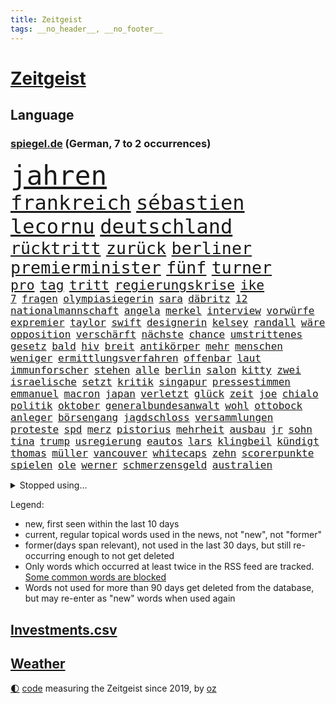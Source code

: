 ```yaml
---
title: Zeitgeist
tags: __no_header__, __no_footer__
---
```


# [Zeitgeist](https://oliz.io/zeitgeist/)

## Language

<h3><a href="https://www.spiegel.de" target="_blank">spiegel.de</a> (German, 7 to 2 occurrences)</h3>
<p style="font-family:monospace">
<span style="font-size:32pt"><a href="news_links.html#jahren" class="current">jahren</a></span>
<br>
<span style="font-size:24pt"><a href="news_links.html#frankreich" class="current">frankreich</a></span>
<span style="font-size:24pt"><a href="news_links.html#sébastien" class="current">sébastien</a></span>
<span style="font-size:24pt"><a href="news_links.html#lecornu" class="current">lecornu</a></span>
<span style="font-size:24pt"><a href="news_links.html#deutschland" class="current">deutschland</a></span>
<br>
<span style="font-size:20pt"><a href="news_links.html#rücktritt" class="current">rücktritt</a></span>
<span style="font-size:20pt"><a href="news_links.html#zurück" class="current">zurück</a></span>
<span style="font-size:20pt"><a href="news_links.html#berliner" class="current">berliner</a></span>
<span style="font-size:20pt"><a href="news_links.html#premierminister" class="current">premierminister</a></span>
<span style="font-size:20pt"><a href="news_links.html#fünf" class="current">fünf</a></span>
<span style="font-size:20pt"><a href="news_links.html#turner" class="current">turner</a></span>
<br>
<span style="font-size:16pt"><a href="news_links.html#pro" class="current">pro</a></span>
<span style="font-size:16pt"><a href="news_links.html#tag" class="current">tag</a></span>
<span style="font-size:16pt"><a href="news_links.html#tritt" class="current">tritt</a></span>
<span style="font-size:16pt"><a href="news_links.html#regierungskrise" class="current">regierungskrise</a></span>
<span style="font-size:16pt"><a href="news_links.html#ike" class="new">ike</a></span>
<br>
<span style="font-size:12pt"><a href="news_links.html#7" class="current">7</a></span>
<span style="font-size:12pt"><a href="news_links.html#fragen" class="current">fragen</a></span>
<span style="font-size:12pt"><a href="news_links.html#olympiasiegerin" class="current">olympiasiegerin</a></span>
<span style="font-size:12pt"><a href="news_links.html#sara" class="new">sara</a></span>
<span style="font-size:12pt"><a href="news_links.html#däbritz" class="new">däbritz</a></span>
<span style="font-size:12pt"><a href="news_links.html#12" class="current">12</a></span>
<span style="font-size:12pt"><a href="news_links.html#nationalmannschaft" class="current">nationalmannschaft</a></span>
<span style="font-size:12pt"><a href="news_links.html#angela" class="current">angela</a></span>
<span style="font-size:12pt"><a href="news_links.html#merkel" class="current">merkel</a></span>
<span style="font-size:12pt"><a href="news_links.html#interview" class="current">interview</a></span>
<span style="font-size:12pt"><a href="news_links.html#vorwürfe" class="current">vorwürfe</a></span>
<span style="font-size:12pt"><a href="news_links.html#expremier" class="current">expremier</a></span>
<span style="font-size:12pt"><a href="news_links.html#taylor" class="current">taylor</a></span>
<span style="font-size:12pt"><a href="news_links.html#swift" class="current">swift</a></span>
<span style="font-size:12pt"><a href="news_links.html#designerin" class="new">designerin</a></span>
<span style="font-size:12pt"><a href="news_links.html#kelsey" class="current">kelsey</a></span>
<span style="font-size:12pt"><a href="news_links.html#randall" class="new">randall</a></span>
<span style="font-size:12pt"><a href="news_links.html#wäre" class="current">wäre</a></span>
<span style="font-size:12pt"><a href="news_links.html#opposition" class="current">opposition</a></span>
<span style="font-size:12pt"><a href="news_links.html#verschärft" class="current">verschärft</a></span>
<span style="font-size:12pt"><a href="news_links.html#nächste" class="current">nächste</a></span>
<span style="font-size:12pt"><a href="news_links.html#chance" class="current">chance</a></span>
<span style="font-size:12pt"><a href="news_links.html#umstrittenes" class="current">umstrittenes</a></span>
<span style="font-size:12pt"><a href="news_links.html#gesetz" class="current">gesetz</a></span>
<span style="font-size:12pt"><a href="news_links.html#bald" class="current">bald</a></span>
<span style="font-size:12pt"><a href="news_links.html#hiv" class="current">hiv</a></span>
<span style="font-size:12pt"><a href="news_links.html#breit" class="current">breit</a></span>
<span style="font-size:12pt"><a href="news_links.html#antikörper" class="new">antikörper</a></span>
<span style="font-size:12pt"><a href="news_links.html#mehr" class="current">mehr</a></span>
<span style="font-size:12pt"><a href="news_links.html#menschen" class="current">menschen</a></span>
<span style="font-size:12pt"><a href="news_links.html#weniger" class="current">weniger</a></span>
<span style="font-size:12pt"><a href="news_links.html#ermittlungsverfahren" class="current">ermittlungsverfahren</a></span>
<span style="font-size:12pt"><a href="news_links.html#offenbar" class="current">offenbar</a></span>
<span style="font-size:12pt"><a href="news_links.html#laut" class="current">laut</a></span>
<span style="font-size:12pt"><a href="news_links.html#immunforscher" class="new">immunforscher</a></span>
<span style="font-size:12pt"><a href="news_links.html#stehen" class="current">stehen</a></span>
<span style="font-size:12pt"><a href="news_links.html#alle" class="current">alle</a></span>
<span style="font-size:12pt"><a href="news_links.html#berlin" class="current">berlin</a></span>
<span style="font-size:12pt"><a href="news_links.html#salon" class="new">salon</a></span>
<span style="font-size:12pt"><a href="news_links.html#kitty" class="new">kitty</a></span>
<span style="font-size:12pt"><a href="news_links.html#zwei" class="current">zwei</a></span>
<span style="font-size:12pt"><a href="news_links.html#israelische" class="current">israelische</a></span>
<span style="font-size:12pt"><a href="news_links.html#setzt" class="current">setzt</a></span>
<span style="font-size:12pt"><a href="news_links.html#kritik" class="current">kritik</a></span>
<span style="font-size:12pt"><a href="news_links.html#singapur" class="current">singapur</a></span>
<span style="font-size:12pt"><a href="news_links.html#pressestimmen" class="current">pressestimmen</a></span>
<span style="font-size:12pt"><a href="news_links.html#emmanuel" class="current">emmanuel</a></span>
<span style="font-size:12pt"><a href="news_links.html#macron" class="current">macron</a></span>
<span style="font-size:12pt"><a href="news_links.html#japan" class="current">japan</a></span>
<span style="font-size:12pt"><a href="news_links.html#verletzt" class="current">verletzt</a></span>
<span style="font-size:12pt"><a href="news_links.html#glück" class="current">glück</a></span>
<span style="font-size:12pt"><a href="news_links.html#zeit" class="current">zeit</a></span>
<span style="font-size:12pt"><a href="news_links.html#joe" class="current">joe</a></span>
<span style="font-size:12pt"><a href="news_links.html#chialo" class="new">chialo</a></span>
<span style="font-size:12pt"><a href="news_links.html#politik" class="current">politik</a></span>
<span style="font-size:12pt"><a href="news_links.html#oktober" class="current">oktober</a></span>
<span style="font-size:12pt"><a href="news_links.html#generalbundesanwalt" class="new">generalbundesanwalt</a></span>
<span style="font-size:12pt"><a href="news_links.html#wohl" class="current">wohl</a></span>
<span style="font-size:12pt"><a href="news_links.html#ottobock" class="new">ottobock</a></span>
<span style="font-size:12pt"><a href="news_links.html#anleger" class="current">anleger</a></span>
<span style="font-size:12pt"><a href="news_links.html#börsengang" class="current">börsengang</a></span>
<span style="font-size:12pt"><a href="news_links.html#jagdschloss" class="new">jagdschloss</a></span>
<span style="font-size:12pt"><a href="news_links.html#versammlungen" class="current">versammlungen</a></span>
<span style="font-size:12pt"><a href="news_links.html#proteste" class="current">proteste</a></span>
<span style="font-size:12pt"><a href="news_links.html#spd" class="current">spd</a></span>
<span style="font-size:12pt"><a href="news_links.html#merz" class="current">merz</a></span>
<span style="font-size:12pt"><a href="news_links.html#pistorius" class="current">pistorius</a></span>
<span style="font-size:12pt"><a href="news_links.html#mehrheit" class="current">mehrheit</a></span>
<span style="font-size:12pt"><a href="news_links.html#ausbau" class="current">ausbau</a></span>
<span style="font-size:12pt"><a href="news_links.html#jr" class="current">jr</a></span>
<span style="font-size:12pt"><a href="news_links.html#sohn" class="current">sohn</a></span>
<span style="font-size:12pt"><a href="news_links.html#tina" class="new">tina</a></span>
<span style="font-size:12pt"><a href="news_links.html#trump" class="current">trump</a></span>
<span style="font-size:12pt"><a href="news_links.html#usregierung" class="current">usregierung</a></span>
<span style="font-size:12pt"><a href="news_links.html#eautos" class="current">eautos</a></span>
<span style="font-size:12pt"><a href="news_links.html#lars" class="current">lars</a></span>
<span style="font-size:12pt"><a href="news_links.html#klingbeil" class="current">klingbeil</a></span>
<span style="font-size:12pt"><a href="news_links.html#kündigt" class="current">kündigt</a></span>
<span style="font-size:12pt"><a href="news_links.html#thomas" class="current">thomas</a></span>
<span style="font-size:12pt"><a href="news_links.html#müller" class="current">müller</a></span>
<span style="font-size:12pt"><a href="news_links.html#vancouver" class="current">vancouver</a></span>
<span style="font-size:12pt"><a href="news_links.html#whitecaps" class="current">whitecaps</a></span>
<span style="font-size:12pt"><a href="news_links.html#zehn" class="current">zehn</a></span>
<span style="font-size:12pt"><a href="news_links.html#scorerpunkte" class="new">scorerpunkte</a></span>
<span style="font-size:12pt"><a href="news_links.html#spielen" class="current">spielen</a></span>
<span style="font-size:12pt"><a href="news_links.html#ole" class="current">ole</a></span>
<span style="font-size:12pt"><a href="news_links.html#werner" class="current">werner</a></span>
<span style="font-size:12pt"><a href="news_links.html#schmerzensgeld" class="current">schmerzensgeld</a></span>
<span style="font-size:12pt"><a href="news_links.html#australien" class="current">australien</a></span>
</p>
<details>
<summary>Stopped using...</summary>
<p class="former" style="font-size:12pt">
lindner(1811) aufnahmen(1810) beobachten(1810) vierte(1810) 75(1809) gestohlen(1809) pause(1809) brasilien(1807) fälle(1807) häuser(1807) mitunter(1807) nachfolge(1807) senat(1807) steigenden(1807) präsentieren(1806) san(1806) smartphone(1806) wünschen(1806) durchsetzen(1805) innenministerium(1805) kassiert(1805) steuern(1805) unterwegs(1805) zustand(1805) öfter(1805) überlebt(1805) großteil(1804) kämpfe(1804) rassistische(1804) verkauf(1804) 2018(1803) geldstrafe(1803) nba(1803) spdpolitiker(1803) studierenden(1803) freiburg(1802) geworfen(1802) kämpfer(1802) illegal(1801) stürmer(1801) unternehmer(1801) versuchte(1801) überwinden(1801) absturz(1800) bevölkerung(1800) längere(1800) passt(1800) versprechen(1800) volksrepublik(1800) schlechte(1799) 10(1797) anschließend(1797) käufer(1797) texas(1797) 29(1796) halben(1796) irak(1796) klubs(1796) optimistisch(1796) stoßen(1796) geburt(1795) hoher(1795) verfügung(1795) debatten(1794) achten(1793) gebrochen(1793) juristisch(1793) jüngere(1793) woher(1792) zweimal(1792) tut(1791) begriff(1790) körperverletzung(1790) produzieren(1790) torhüter(1790) sozialdemokraten(1789) lücke(1787) eklat(1786) staffel(1786) zurückgegangen(1786) empfängt(1784) warm(1783) ausrüstung(1782) trug(1781) uni(1779) fehlende(1775) unterdessen(1775) retter(1773) gehörte(1772) auseinandersetzung(1770) vermisste(1769) angeboten(1768) gehabt(1766) erhebliche(1755) verdoppelt(1748) last(1738) sachen(1722) leiter(1718) vorsicht(1564) schrumpft(1535) partnerschaft(1532) tour(1532) erfolgreichste(1502) tiger(1456) ampelkoalition(1454) eingeführt(1439) ungewöhnliche(1417) militärischen(1400) verabschieden(1380) temperaturen(1371) natürlich(1369) erschwert(1364) genehmigt(1358) hauptbahnhof(1337) verweist(1329) rené(1308) fußballerinnen(1263) überlebenden(1261) königsklasse(1260) handys(1256) politisches(1220) sylt(1220) suchte(1213) ausbauen(1210) budapest(1207) nationale(1186) justizminister(1183) toilette(1157) chinesen(1152) ganzes(1132) raten(1131) peru(1124) nackt(1115) freundschaft(1070) razzien(1070) zweifeln(1069) mama(1063) alice(1055) eric(1048) fängt(1047) fenster(1024) zehnte(989) initiative(973) ständig(967) 5000(956) dfbpokal(940) kreuz(917) fließen(915) dringen(914) betrunkener(903) umsetzen(903) kader(901) startete(895) italiener(888) hoeneß(884) beine(877) forscherin(869) auffällig(868) pilot(856) beruft(845) bekennt(844) model(830) qualität(830) desaster(800) politikerinnen(790) argentiniens(778) albtraum(775) gedreht(770) lady(769) unten(757) karte(725) berüchtigte(720) 43(717) management(711) bestätigte(695) beteiligung(692) mangelt(681) tennisprofi(681) club(674) beendete(661) bundestagswahl(658) jacob(654) sowohl(650) ryan(649) kriegsschiffe(640) paare(639) usdollar(638) riesigen(637) grundgesetz(635) guardiola(634) rutscht(622) spekulationen(622) brandenburgischen(620) erfolgreichen(609) prallte(596) shein(596) korrigiert(592) nationalsozialismus(588) gymnasium(587) konzept(583) meisterschaft(581) fahndet(579) anfeindungen(575) befragt(566) fair(566) magnus(565) regimes(564) eukommissionspräsidentin(563) lüge(561) verdachts(560) haiti(546) abgrund(542) bodo(541) messen(537) carlsen(532) katja(530) statistische(530) autobranche(504) anlegen(502) geheiratet(497) verlegen(493) polarisiert(490) azubis(486) vergnügen(486) spielerinnen(483) ausgesagt(482) robin(478) chris(477) breiten(472) rassistischer(470) basel(469) sonja(468) psychologie(466) sätzen(463) litt(459) zuerst(459) rückblick(458) umgebung(458) situationen(456) stream(455) axel(450) verstärken(450) günstig(447) autounfall(446) rico(441) weidel(438) indiens(437) ertrunken(435) menschlichen(435) steuert(432) spacex(426) löschen(423) samsung(417) drohenden(416) behauptete(412) kürzungen(409) vertretern(406) ceo(401) widerspruch(400) status(399) hans(397) 82(394) portugals(392) versprach(389) begleiter(386) erstattet(384) 30000(383) globaler(381) waffenhilfe(381) amtes(380) austritt(379) kleinkind(379) rechtswidrig(373) verbraucherzentrale(372) teller(371) eberl(365) verfassung(362) handyverbot(361) vermittelt(357) lebensmittelpreise(354) bewährungsstrafe(351) schwerste(346) springer(345) kanadische(341) hilflos(339) johannes(335) verlief(335) mächtigsten(333) büros(329) miersch(329) bürgern(325) fortan(324) handelsstreit(324) kategorie(323) vereine(321) hochschule(320) nordkoreanische(315) verspätet(312) puerto(311) bruttoinlandsprodukt(310) entgleist(309) benko(308) siemens(308) bestseller(307) gerast(307) jude(307) aufnehmen(305) amerikanern(303) afdchefin(299) verstanden(299) 92(297) mobile(296) jahrzehntelang(294) verheerende(294) rüstung(292) vergangenes(292) angestellte(291) linnemann(289) beworben(284) birgt(284) einsatzes(284) kardinal(283) besonderer(282) hilfsorganisation(282) lobbyisten(282) günstiges(280) manches(280) oscarpreisträger(280) recherche(280) anhören(279) geheimdienstchef(278) volle(277) argument(275) wirtschaftsministerium(275) beamter(274) kannten(274) signagründer(273) bewundert(272) antonio(271) abschneiden(270) schwerem(269) rekordzeit(266) filmte(265) rekorde(265) hilferuf(263) axt(262) befreundet(262) fließt(258) 14jähriger(257) unvermittelt(257) baustellen(256) juristische(256) ostdeutschen(255) panama(253) regierte(251) bewaffneten(250) durchsuchten(250) gekostet(250) versehentlich(250) lehrern(248) trocken(248) gewicht(247) treu(247) verpflichtende(247) linkenpolitikerin(246) übernommen(245) bedingt(243) cdugeneralsekretär(242) solaranlagen(242) freier(241) unverletzt(241) rechnerisch(239) vorzugehen(239) abhängigkeit(237) personenschutz(237) abzuwenden(236) stört(235) ausländer(233) militärausgaben(233) xabi(233) drohnenangriffe(232) bundespolizisten(231) sauer(231) spielplatz(229) user(228) ausweiten(227) nationalspielerin(225) applaus(224) stadtrat(224) zugegeben(224) rüdiger(223) biopic(221) lübeck(220) messerattacke(218) sauber(218) 800(217) karten(217) wale(216) heilen(215) angehalten(214) sicherheitsrat(214) großaufgebot(213) aufgehen(212) urteilt(210) überprüfung(210) pech(209) ostens(208) riesiges(208) salvador(208) definieren(207) erzürnt(207) zollpolitik(207) erfolgte(206) vorgeführt(206) center(205) klarer(205) klischees(205) enthält(204) berechnen(203) ramelow(201) tunnel(201) bitter(200) brandstiftung(200) klo(199) gestärkt(198) obst(198) office(198) schlachtfeld(197) vermehrt(196) ausgeht(195) lebensgefährtin(195) kredite(193) schlucken(193) astronaut(192) dramatischer(192) regierungen(192) verblüffend(192) sozialer(191) widersprechen(191) ifo(190) selbstverständlich(190) antreibt(188) spektakulär(186) lwiw(185) neukölln(185) helfern(184) senkung(183) schuf(182) waldbrand(182) disqualifiziert(181) riskiert(181) wohnungsnot(181) côte(180) d’azur(180) abschalten(178) bildungssystem(178) zivile(178) beobachter(177) grundlage(177) monster(177) rückhalt(177) sportart(177) big(176) genervt(174) meistens(174) camilla(172) bayernprofi(171) hakenkreuz(171) konstantin(171) erfolgreiches(170) glamour(170) stationiert(169) dfbelf(168) englands(168) flieht(168) heimliche(168) leif(167) zehnten(167) gramm(165) regelverstoß(164) kriminalpolizei(163) moschee(163) festhalten(162) diskret(160) spione(160) verläuft(160) steinbach(158) israeli(157) nukleare(157) wartete(157) dieselbe(156) verleiht(156) weltberühmt(156) eliteuniversität(155) karsten(155) shoppen(155) superheld(155) ausverkauft(153) zurückzuholen(153) abzusehen(152) beider(152) besitzen(152) inspiration(152) lukrativen(151) minnesota(151) arthur(150) obsession(150) del(149) kommissionspräsidentin(149) notlage(149) ticket(149) zerfällt(148) funktionen(147) quelle(147) misstrauen(146) verleger(146) uli(145) verschleiern(145) bezweifeln(144) hochhaus(144) entlastung(143) interpretation(143) nachgefragt(143) unternehmerin(143) finanzkrise(142) held(142) beeinflusst(141) dürre(141) komödie(141) kostüme(141) mühe(141) vorbestraft(141) ausgerückt(140) formulierungen(140) isst(140) alzheimer(137) bibliothek(137) panne(137) postings(137) verschwörung(137) würzburg(137) außenministerium(136) kriegstüchtigkeit(136) nordosten(136) organisierten(136) forciert(135) losgegangen(135) tschechische(135) verbleib(135) zucker(135) hilfslieferungen(134) abschiebepolitik(133) beschwichtigen(133) bundesbürger(133) strafrechtlich(133) stützen(133) tottenham(133) 2005(132) bootsunglück(132) zolldeal(132) diskriminierung(131) gebaute(131) bewusste(130) christ(130) spuckt(130) erschweren(129) sohnes(129) andy(128) gekapert(128) niederländer(128) staatschefs(128) volker(128) andrea(127) vorsprechen(127) riechen(126) technisch(126) afdverbot(125) flaute(125) geiselvideo(124) modi(124) rätselhafter(124) angestoßen(123) weltberühmten(123) medizinischer(122) exil(121) irische(121) 112(119) drohnenschwärme(119) konflikten(119) militärparade(119) ministers(119) ralf(119) handelsdeal(118) uboote(118) vollzieht(117) feueralarm(116) söldner(116) verlag(116) nacken(115) unterschrieben(115) etappensieg(114) rucksack(114) schockmoment(114) südamerikanischen(114) harmonie(113) herausgegeben(113) ukrainischer(113) bundestagsvizepräsident(112) einzigartigen(112) mordkommission(112) getragen(111) traumjob(111) leyens(110) trio(110) außenministers(108) bonität(108) lammy(108) rückwärts(108) untersuchen(108) wohnkosten(108) kühne(107) trotzen(107) modernisieren(106) lebensjahr(105) naturkatastrophen(105) herbe(104) usamerikanische(104) intensiviert(103) kambodscha(102) tournee(102) trumpfans(102) hungern(101) american(100) aryna(100) besitzerin(100) donbass(100) durchschnitt(100) freigestellt(100) gewartet(100) sabalenka(100) sterbehilfe(100) vermutung(100) abu(99) geldgeber(99) werkzeug(99) gepäckträger(98) kaliforniens(98) ortlieb(98) seltsam(98) ten(98) anthropic(97) beängstigend(97) dopingspiele(97) trümmer(97) zeitschrift(97) angetan(96) großstadt(96) logo(96) spezialisten(96) atomenergiebehörde(95) palästinenserstaat(95) stufe(95) transfer(95) wiederentdeckt(95) bezüge(94) dortmunder(94) invasiven(94) ruinieren(94) 1200(93) boxing(93) finnischen(93) imane(93) khelif(93) muhammad(93) vorbeugen(93) aufschlagen(92) beruflich(92) absolviert(91) militärputsch(91) millionenstadt(91) rätselt(91) zweistaatenlösung(91) deutz(90) em(90) geschlechtstests(90) kreuzes(90) mitarbeitende(90) rasantes(90) egos(89) generalstab(89) maul(89) satire(89) siedlungspolitik(89) spitzenkandidaten(89) afghanische(88) bergsteigerin(88) leitung(88) schriftlich(88) schwung(88) stacheln(88) torjäger(88) chefideologe(87) jupiter(87) jülich(87) lizenz(87) notoperiert(87) objekten(87) rechtskonservative(87) schnellster(87) supercomputer(87) wg(87) fleischfressende(86) habecks(86) stadler(86) dome(85) statistischen(85) angelegten(84) belém(84) gitarrist(84) ifw(84) rauchwolken(84) sky(84) unverständnis(84) burnout(83) exportnation(83) kpop(83) schatz(83) staatskrise(83) zverevs(83) babyboomer(82) darren(82) verunsicherten(82) aktivität(81) bandenkriminalität(81) briefwahl(81) fkk(81) football(81) füchse(81) konsortium(81) 43jähriger(80) ali(80) angriffs(80) erdöl(80) luftgewehr(80) operiert(80) strände(80) angler(79) aufgebrochen(79) ausgewiesen(79) bitch(79) hochzeiten(79) potterserie(79) abgezweigt(78) ausgab(78) eagle(78) mick(78) zufall(78) carter(77) onlinebetrüger(77) imperium(76) nbateam(76) raumschiff(76) schleppern(76) spritztour(76) taktisch(76) carmen(75) montenegro(75) voranzutreiben(75) zerstörungen(75) entwürdigenden(74) feststellen(74) freibäder(74) hitziger(74) sekretärin(74) suizid(74) teenagers(74) billion(73) entriss(73) heiratet(73) minneapolis(73) usdemokrat(73) uspolitiker(73) zweitgrößte(73) durchfallerkrankungen(72) einwohnern(72) euvertretung(72) everglades(72) kulturellen(72) these(72) 1974(71) kopftuch(71) männchen(71) usdemokratie(71) fußballtransfers(70) potter(70) steuerzahler(70) bedrohlicher(69) bundesamts(69) germany’s(69) next(69) riesenrakete(69) todesfallen(69) topmodel(69) verwandeln(69) verwöhnt(69) altbundeskanzler(68) barrel(68) fränkischem(68) gaspreise(68) kronprinzessin(68) momfluencerinnen(68) seziert(68) staatsmedien(68) absatzzahlen(67) finalistin(67) humanity(67) hässliche(67) krebskranker(67) neuartigen(67) onlineshopping(67) schlimmsten(67) vulkans(67) diagnostik(66) folgenlos(66) indigenen(66) kifft(66) koalitionsausschuss(66) seenotrettung(66) transfermarkt(66) verwenden(66) virgin(66) wiedereröffnet(66) angekündigte(65) fluglinie(65) frances(65) plagen(65) reiches(65) spitzenverdiener(65) stinkende(65) verhältnismäßig(65) wettstreit(65) katapultieren(64) doppelsieg(63) engpässe(63) europaweit(63) grobe(63) nouripour(63) omid(63) anträge(62) betriebe(62) endgegner(62) enttäuschen(62) fotografieren(62) hausbesuch(62) joggen(62) tipp(62) wickelt(62) besichtigt(61) delling(61) eingestiegen(61) geschäftsmodell(61) hirn(61) stapeln(61) vermehrte(61) dream(60) inspekteur(60) klavier(60) kreises(60) vergewaltigungen(60) wetterlagen(60) barbora(59) einsicht(59) krejcikova(59) luna(59) shinawatra(59) stammenden(59) donnarumma(58) grundlegende(58) innovationen(58) sprinter(58) abreise(57) aufgelegt(57) aufnahmeprogramm(57) girls(57) institut(57) trainerinnen(57) ultramoderne(57) uneinig(57) ursprünglich(57) ahrtal(56) bloom(56) fraktionsklausur(56) gastronomen(56) halbzeit(56) kleinflugzeugs(56) ländlichen(56) orlando(56) päckchen(56) regelungen(56) schäbig(56) völkermords(56) werbekampagne(56) zutaten(56) anwesens(55) effektiv(55) finanzierbar(55) gehorsam(55) haushalten(55) landsleute(55) notlagen(55) professor(55) ross(55) schmeckt(55) streamingplattform(55) sportgerichtshof(54) verlobung(54) warnten(54) befördert(53) begrenzt(53) detonationen(53) geschwindigkeit(53) hochwasserwarnung(53) kaltgestellt(53) menschlich(53) spannendsten(53) staatsbürgerschaft(53) unbehagen(53) unzeit(53) australia(52) eukommissionschefin(52) mitverantwortlich(52) stadtrand(52) verbal(52) entwendeten(51) nett(51) normandie(51) saal(51) studienplätze(51) ungnade(51) unsportlichkeit(51) achtung(50) amtsführung(50) demokratisch(50) emspiel(50) hochsicherheitsgefängnis(50) polizeibeamte(50) renommierter(50) verstößen(50) berühmteste(49) erben(49) gesünder(49) potenz(49) schweighöfer(49) skurril(49) blockprozess(48) demonstrativ(48) eingeweiht(48) harrypotterserie(48) hinterzogen(48) milka(48) rückzahlung(48) worin(48) jena(47) renovierung(47) steel(47) katastrophenschutz(46) limoges(46) militärhilfen(46) uskatastrophenschutzbehörde(46) womit(46) year(46) gestrandete(45) glich(45) versagt(45) alljährlich(44) bevorstehenden(44) matteo(44) medienkompetenz(44) provozieren(44) wahnsinnig(44) fahrradunfall(43) kentert(43) ergreifen(42) haaren(42) herrchen(42) jawort(42) mont(42) nämlich(42) pkwmaut(42) ukrainekriegs(42) vierbeiner(42) wildbahn(42) bamf(41) begleitung(41) clinton(41) geplatzten(41) notdurft(41) route(41) scheibe(41) schlagersänger(41) wrestler(41) berlusconi(40) prosiebensat1(40) silvio(40) abbringen(39) amtsgericht(39) steckte(39) wackelt(39) ceconomy(38) mediamarktsaturn(38) rippen(38) räume(38) uboot(38) ukrainerin(38) weint(38) grenzkonflikt(37) hakan(37) liebich(37) neonazi(37) täterinnen(37) unbeabsichtigt(37) willst(37) bergdrama(36) erwerbstätigen(36) freigabe(36) geschäften(36) mehrmals(36) nördlich(36) personalabbau(36) strukturellen(36) ausgelegt(35) familienmitglied(35) familienstreit(35) flecken(35) koalitionsfraktionen(35) massenhafte(35) taschenrechner(35) thor(35) treibstoff(35) trumpanhänger(35) ausbruchs(34) bearbeitung(34) mitteilung(34) bildungsforscherin(33) diebstahls(33) footballprofi(33) jeansmarke(33) kahlschlag(33) madagaskar(33) smalltalk(33) sweeney(33) zulassen(33) anknüpfen(32) berlusconiholding(32) fahrerlaubnis(32) generalstabschef(32) jahreswechsel(32) verbesserungen(32) verklagen(32) alexia(31) botschafterin(31) merkels(31) putellas(31) bröckeln(30) cop30(30) ergänzen(30) fbiagent(30) gezahlt(30) highlights(30) pose(30) söders(30) wohngebäude(30) wunderschön(30) berlusconikonzern(29) dreimillionenmarke(29) engere(29) ethische(29) grausigen(29) messengerdiensten(29) mfe(29) pauline(29) uboots(29) unterstütze(29) windkraftanlagen(29) überwachungsvideo(29) anstand(28) autoritäre(28) fortuna(28) gruppenchats(28) kanzlei(28) kassierte(28) polzin(28) zdfsommerinterview(28) überwachungskamera(28) auszubildende(27) bildet(27) futter(27) kraftwerke(27) teuerste(27) trumplager(27) arbeitsbedingungen(26) aufsteiger(26) dänischer(26) gewässer(26) streitpunkte(26) tyson(26) vorsitzenden(26) zigarette(26) auktion(25) auszuweiten(25) erfahrener(25) fluten(25) kiregeln(25) pocht(25) atomare(24) sacha(24) anzuerkennen(23) bestohlen(23) claude(23) fundament(23) marinetochter(23) vereinfacht(23) arbeitszeiten(22) chipherstellern(22) einlassen(22) intel(22) rechtsruck(22) regionalliga(22) riviera(22) südchinesischen(22) usrichter(22) vielfältig(22) wochenlangem(22) 275(21) bahnen(21) boxring(21) extremwetterereignissen(21) machtlos(21) messungen(21) portauprince(21) vulkanausbruch(21) wahlrecht(21) zuppi(21) erdrutsch(20) globales(20) quark(20) roma(20) verregnete(20) abrüstung(19) ausgesetzten(19) lehrkräften(19) pakistans(19) wappentier(19) zeitgeist(19) absurde(18) aufwirft(18) bedauern(17) niedrigwasser(17) crashs(16) gadgets(16) heimischer(16) stellvertreter(16) warwick(16) anwaltskanzlei(15) besteuern(15) krankgeschrieben(15) offenes(15) porsches(15) verstöße(15) verwirrt(15) bandkollegen(14) bundestagsmandat(14) drohendem(14) entführungsfall(14) frauengefängnis(14) keime(14) kifirma(14) kuscheln(14) saboteure(14) schrecklichen(14) transferpoker(14) videoschalte(14) chronischen(13) hautfarbe(13) hurrikansaison(13) kaulitz(13) polarisierung(13) supercup(13) verwechslung(13) abgeschobene(12) altenheim(12) führungsriege(12) geöffnete(12) hagelte(12) hedgefondsmanager(12) außergewöhnliche(11) bella(11) elton(11) gerechter(11) pipeline(11)
</p>
</details>
<p>Legend:
<ul>
<li><span class="new">new</span>, first seen within the last 10 days</li>
<li><span class="current">current</span>, regular topical words used in the news, not "new", not "former"</li>
<li><span class="former">former(days span relevant)</span>, not used in the last 30 days, but still re-occurring enough to not get deleted</li>
<li>Only words which occurred at least twice in the RSS feed are tracked. <a href="language/filters.py">Some common words are blocked</a></li>
<li>Words not used for more than 90 days get deleted from the database, but may re-enter as "new" words when used again</li>
</ul>
</p>

## [Investments](investments.html)[.csv](investments.csv)

## [Weather](weather.html)

<footer>
<a href="javascript:toggleTheme()" class="nav">🌓</a>
<a href="https://github.com/ooz/zeitgeist">code</a> measuring the Zeitgeist since 2019, by <a href="https://oliz.io">oz</a>
</footer>
